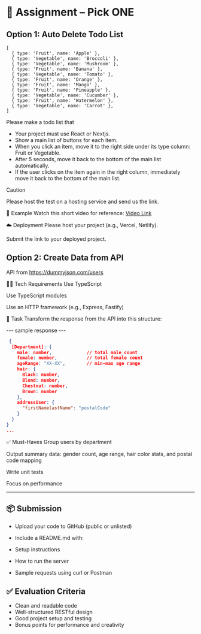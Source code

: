 # 📝 Assignment – Pick ONE

## Option 1: Auto Delete Todo List

```
[
  { type: 'Fruit', name: 'Apple' },
  { type: 'Vegetable', name: 'Broccoli' },
  { type: 'Vegetable', name: 'Mushroom' },
  { type: 'Fruit', name: 'Banana' },
  { type: 'Vegetable', name: 'Tomato' },
  { type: 'Fruit', name: 'Orange' },
  { type: 'Fruit', name: 'Mango' },
  { type: 'Fruit', name: 'Pineapple' },
  { type: 'Vegetable', name: 'Cucumber' },
  { type: 'Fruit', name: 'Watermelon' },
  { type: 'Vegetable', name: 'Carrot' },
]
```

Please make a todo list that
- Your project must use React or Nextjs.
- Show a main list of buttons for each item.
- When you click an item, move it to the right side under its type column: Fruit or Vegetable.
- After 5 seconds, move it back to the bottom of the main list automatically.
- If the user clicks on the item again in the right column, immediately move it back to the bottom of the main list.

> [!CAUTION]
> Please host the test on a hosting service and send us the link.

🔗 Example
Watch this short video for reference:
[Video Link](https://drive.google.com/file/d/170AYx0lOXs4DLyZiPGGIgmQpFhwTKNih/view?usp=sharing)

☁️ Deployment
Please host your project (e.g., Vercel, Netlify).

Submit the link to your deployed project.

## Option 2: Create Data from API

API from <https://dummyjson.com/users>

🧑‍💻 Tech Requirements
Use TypeScript

Use TypeScript modules

Use an HTTP framework (e.g., Express, Fastify)

🎯 Task
Transform the response from the API into this structure:

--- sample response ---

```json
 {
  [Department]: {
    male: number,             // total male count
    female: number,           // total female count
    ageRange: "XX-XX",        // min-max age range
    hair: {
      Black: number,
      Blond: number,
      Chestnut: number,
      Brown: number
    },
    addressUser: {
      "firstNamelastName": "postalCode"
    }
  }
}
...
```

✅ Must-Haves
Group users by department

Output summary data: gender count, age range, hair color stats, and postal code mapping

Write unit tests

Focus on performance

---

## 📦 Submission
- Upload your code to GitHub (public or unlisted)

- Include a README.md with:

- Setup instructions

- How to run the server

- Sample requests using curl or Postman


## ✅ Evaluation Criteria
- Clean and readable code
- Well-structured RESTful design
- Good project setup and testing
- Bonus points for performance and creativity

